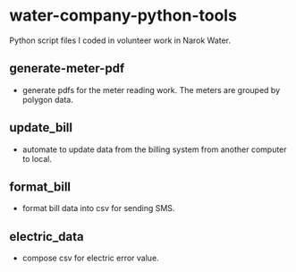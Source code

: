 # water-company-python-tools
Python script files I coded in volunteer work in Narok Water.

## generate-meter-pdf
- generate pdfs for the meter reading work. The meters are grouped by polygon data.
## update_bill
- automate to update data from the billing system from another computer to local.
## format_bill
- format bill data into csv for sending SMS.
## electric_data
- compose csv for electric error value.
